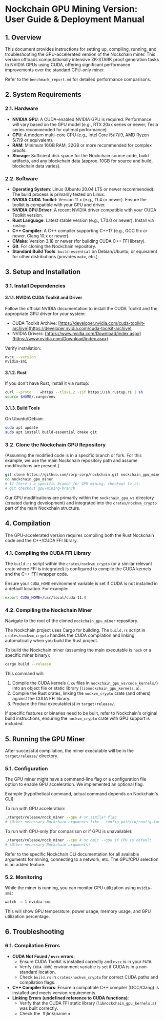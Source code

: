 # Nockchain GPU Mining Version: User Guide & Deployment Manual

## 1. Overview

This document provides instructions for setting up, compiling, running, and troubleshooting the GPU-accelerated version of the Nockchain miner. This version offloads computationally intensive ZK-STARK proof generation tasks to NVIDIA GPUs using CUDA, offering significant performance improvements over the standard CPU-only miner.

Refer to the `benchmark_report.md` for detailed performance comparisons.

## 2. System Requirements

### 2.1. Hardware

*   **NVIDIA GPU**: A CUDA-enabled NVIDIA GPU is required. Performance will vary based on the GPU model (e.g., RTX 20xx series or newer, Tesla series recommended for optimal performance).
*   **CPU**: A modern multi-core CPU (e.g., Intel Core i5/i7/i9, AMD Ryzen 5/7/9 or equivalent).
*   **RAM**: Minimum 16GB RAM, 32GB or more recommended for complex proofs.
*   **Storage**: Sufficient disk space for the Nockchain source code, build artifacts, and any blockchain data (approx. 10GB for source and build, blockchain data varies).

### 2.2. Software

*   **Operating System**: Linux (Ubuntu 20.04 LTS or newer recommended). The build process is primarily tested on Linux.
*   **NVIDIA CUDA Toolkit**: Version 11.x (e.g., 11.4 or newer). Ensure the toolkit is compatible with your GPU and driver.
*   **NVIDIA GPU Driver**: A recent NVIDIA driver compatible with your CUDA Toolkit version.
*   **Rust Language**: Latest stable version (e.g., 1.70.0 or newer). Install via `rustup`.
*   **C++ Compiler**: A C++ compiler supporting C++17 (e.g., GCC 9.x or newer, Clang 10.x or newer).
*   **CMake**: Version 3.18 or newer (for building CUDA C++ FFI library).
*   **Git**: For cloning the Nockchain repository.
*   **Standard Build Tools**: `build-essential` on Debian/Ubuntu, or equivalent for other distributions (provides `make`, etc.).

## 3. Setup and Installation

### 3.1. Install Dependencies

#### 3.1.1. NVIDIA CUDA Toolkit and Driver

Follow the official NVIDIA documentation to install the CUDA Toolkit and the appropriate GPU driver for your system:
*   CUDA Toolkit Archive: [https://developer.nvidia.com/cuda-toolkit-archive](https://developer.nvidia.com/cuda-toolkit-archive)
*   NVIDIA Drivers: [https://www.nvidia.com/Download/index.aspx](https://www.nvidia.com/Download/index.aspx)

Verify installation:
```bash
nvcc --version
nvidia-smi
```

#### 3.1.2. Rust

If you don't have Rust, install it via rustup:
```bash
curl --proto 	=https --tlsv1.2 -sSf https://sh.rustup.rs | sh
source $HOME/.cargo/env
```

#### 3.1.3. Build Tools

On Ubuntu/Debian:
```bash
sudo apt update
sudo apt install build-essential cmake git
```

### 3.2. Clone the Nockchain GPU Repository

(Assuming the modified code is in a specific branch or fork. For this example, we use the main Nockchain repository path and assume modifications are present.)

```bash
git clone https://github.com/zorp-corp/nockchain.git nockchain_gpu_miner
cd nockchain_gpu_miner
# If there's a specific branch for GPU mining, checkout to it:
# git checkout gpu-mining-branch
```

Our GPU modifications are primarily within the `nockchain_gpu_ws` directory (created during development) and integrated into the `crates/nockvm_crypto` part of the main Nockchain structure.

## 4. Compilation

The GPU-accelerated version requires compiling both the Rust Nockchain code and the C++/CUDA FFI library.

### 4.1. Compiling the CUDA FFI Library

The `build.rs` script within the `crates/nockvm_crypto` (or a similar relevant crate where FFI is integrated) is configured to compile the CUDA kernels and the C++ FFI wrapper code.

Ensure your `CUDA_HOME` environment variable is set if CUDA is not installed in a default location. For example:
```bash
export CUDA_HOME=/usr/local/cuda-11.4
```

### 4.2. Compiling the Nockchain Miner

Navigate to the root of the cloned `nockchain_gpu_miner` repository.

The Nockchain project uses Cargo for building. The `build.rs` script in `crates/nockvm_crypto` handles the CUDA compilation and linking automatically when you build the Rust project.

To build the Nockchain miner (assuming the main executable is `nock` or a specific miner binary):

```bash
cargo build --release
```

This command will:
1.  Compile the CUDA kernels (`.cu` files in `nockchain_gpu_ws/cuda_kernels/`) into an object file or static library (`libnockchain_gpu_kernels.a`).
2.  Compile the Rust crates, linking the `nockvm_crypto` crate (and others) against the CUDA FFI library.
3.  Produce the final executable(s) in `target/release/`.

If specific features or binaries need to be built, refer to Nockchain's original build instructions, ensuring the `nockvm_crypto` crate with GPU support is included.

## 5. Running the GPU Miner

After successful compilation, the miner executable will be in the `target/release/` directory.

### 5.1. Configuration

The GPU miner might have a command-line flag or a configuration file option to enable GPU acceleration. We implemented an optional flag.

Example (hypothetical command, actual command depends on Nockchain's CLI):

To run with GPU acceleration:
```bash
./target/release/nock_miner --gpu # or similar flag
# (Other necessary Nockchain arguments like --config path/to/config.toml, --mine, etc.)
```

To run with CPU-only (for comparison or if GPU is unavailable):
```bash
./target/release/nock_miner --cpu # or omit --gpu if CPU is default
# (Other necessary Nockchain arguments)
```

Refer to the specific Nockchain CLI documentation for all available arguments for mining, connecting to a network, etc. The GPU/CPU selection is an added feature.

### 5.2. Monitoring

While the miner is running, you can monitor GPU utilization using `nvidia-smi`:
```bash
watch -n 1 nvidia-smi
```
This will show GPU temperature, power usage, memory usage, and GPU utilization percentage.

## 6. Troubleshooting

### 6.1. Compilation Errors

*   **CUDA Not Found / `nvcc` errors**: 
    *   Ensure CUDA Toolkit is installed correctly and `nvcc` is in your `PATH`.
    *   Verify `CUDA_HOME` environment variable is set if CUDA is in a non-standard location.
    *   Check `build.rs` in `crates/nockvm_crypto` for correct CUDA paths and compilation flags.
*   **C++ Compiler Errors**: Ensure a compatible C++ compiler (GCC/Clang) is installed and meets version requirements.
*   **Linking Errors (undefined reference to CUDA functions)**:
    *   Verify that the CUDA FFI static library (`libnockchain_gpu_kernels.a`) was built correctly.
    *   Check the `#[link(name = 
